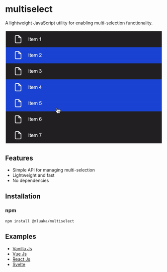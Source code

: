 # multiselect

A lightweight JavaScript utility for enabling multi-selection functionality.

![](https://github.com/marrionluaka/multiselect/blob/master/multiselect.gif)

## Features

- Simple API for managing multi-selection
- Lightweight and fast
- No dependencies

## Installation

### npm

```bash
npm install @mluaka/multiselect
```

## Examples

- [Vanilla Js](https://stackblitz.com/edit/js-u74kpi?file=index.js)
- [Vue Js](https://stackblitz.com/edit/vue3-vite-typescript-starter-gygvbe?file=src%2FApp.vue)
- [React Js](https://stackblitz.com/edit/react-ts-xyrvxr?file=App.tsx)
- [Svelte](https://stackblitz.com/edit/vitejs-vite-pp15ak?file=src%2FApp.svelte)
